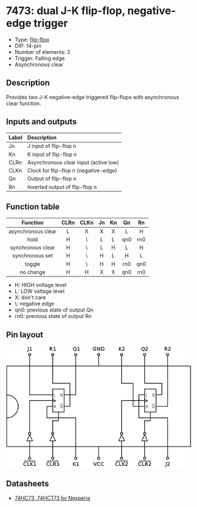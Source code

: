 # 7473: dual J-K flip-flop, negative-edge trigger

- Type: [flip-flop](flip_flops.md)
- DIP: 14-pin
- Number of elements: 2
- Trigger: Falling edge
- Asynchronous clear

## Description

Provides two J-K negative-edge triggered flip-flops with asynchronous clear function.

## Inputs and outputs

| Label | Description                                 |
|:----- |:------------------------------------------- |
| Jn    | J input of flip-flop n                      |
| Kn    | K input of flip-flop n                      |
| CLRn  | Asynchronous clear input (active low)       |
| CLKn  | Clock for flip-flop n (negative-edge)       |
| Qn    | Output of flip-flop n                       |
| Rn    | Inverted output of flip-flop n              |

## Function table

| Function           | CLRn | CLKn | Jn  | Kn  | Qn  | Rn  |
|:------------------:|:----:|:----:|:---:|:---:|:---:|:---:|
| asynchronous clear | L    | X    | X   | X   | L   | H   |
| hold               | H    | \\   | L   | L   | qn0 | rn0 |
| synchronous clear  | H    | \\   | L   | H   | L   | H   |
| synchronous set    | H    | \\   | H   | L   | H   | L   |
| toggle             | H    | \\   | H   | H   | rn0 | qn0 |
| no change          | H    | H    | X   | X   | qn0 | rn0 |

- H: HIGH voltage level
- L: LOW voltage level
- X: don't care
- \\: negative edge
- qn0: previous state of output Qn
- rn0: previous state of output Rn

## Pin layout

![](../dia/7473-dip.png)


## Datasheets

- [74HC73, 74HCT73 by Nexperia](https://assets.nexperia.com/documents/data-sheet/74HC73.pdf)
